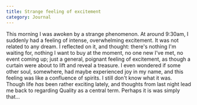 ```yaml
---
title: Strange feeling of excitement
category: Journal
---
```


This morning I was awoken by a strange phenomenon.  At around 9:30am, I
suddenly had a feeling of intense, overwhelming excitement.  It was not
related to any dream.  I reflected on it, and thought: there's nothing
I'm waiting for, nothing I want to buy at the moment, no one new I've
met, no event coming up; just a general, poignant feeling of excitement,
as though a curtain were about to lift and reveal a treasure.  I even
wondered if some other soul, somewhere, had maybe experienced joy in my
name, and this feeling was like a confluence of spirits.  I still don't
know what it was.  Though life *has* been rather exciting lately, and
thoughts from last night lead me back to regarding Quality as a central
term.  Perhaps it is was simply that...


